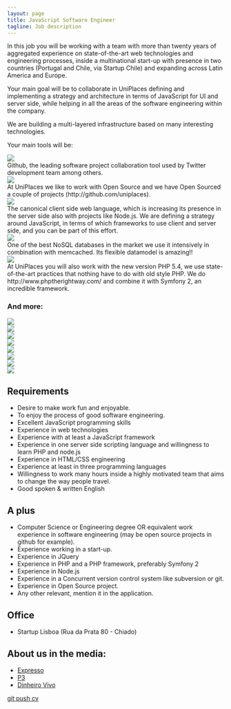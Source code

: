 ```yaml
---
layout: page
title: JavaScript Software Engineer
tagline: Job description
---
```


In this job you will be working with a team with more than twenty years of aggregated experience on state-of-the-art web technologies and engineering processes, inside a multinational start-up with presence in two countries (Portugal and Chile, via Startup Chile) and expanding across Latin America and Europe. 

Your main goal will be to collaborate in UniPlaces defining and implementing a strategy and architecture in terms of JavaScript for UI and server side, while helping in all the areas of the software engineering within the company.

We are building a multi-layered infrastructure based on many interesting technologies.

Your main tools will be:

<div class="row">
<div class="span2"><img src="http://chris.smith.name/assets/github.png" class="tech-logo"/></div>
<div class="span10">Github, the leading software project collaboration tool used by Twitter development team among others.</div>
</div>

<div class="row">
<div class="span2"><img src="http://www.biglever.com/images/misc/opensource_logo.gif" class="tech-logo"/></div>
<div class="span10">At UniPlaces we like to work with Open Source and we have Open Sourced a couple of projects (http://github.com/uniplaces).</div>
</div>

<div class="row">
<div class="span2"><img class="tech-logo"  src="http://25.media.tumblr.com/tumblr_lsus01g1ik1qies3uo1_400.png" /></div>
<div class="span10">The canonical client side web language, which is increasing its presence in the server side also with projects like Node.js. We are defining a strategy around JavaScript, in terms of which frameworks to use client and server side, and you can be part of this effort.</div>
</div>


<div class="row">
<div class="span2"><img class="tech-logo"  src="http://www.networkworld.com/community/files/imce/img_blogs/mongodb.png" /></div>
<div class="span10">One of the best NoSQL databases in the market we use it intensively in combination with memcached. Its flexible datamodel is amazing!!</div>
</div>

<div class="row">
<div class="span2"><img class="tech-logo" src="{{ BASE_PATH }}/static/phprightway.png" /></div>
<div class="span10">At UniPlaces you will also work with the new version PHP 5.4, we use state-of-the-art practices that nothing have to do with old style PHP. We do http://www.phptherightway.com/ and combine it with Symfony 2, an incredible framework.</div>
</div>


### And more:
<div class="row">
<div class="span2"><img class="tech-logo" src="http://socialmediaseo.net/wp-content/uploads/2010/12/amazon-web-services-cloud-computing.gif" /></div>
<div class="span2"><img class="tech-logo" src="http://upload.wikimedia.org/wikipedia/en/a/a7/Nodejs_logo_light.png" /></div>
<div class="span2"><img class="tech-logo" src="http://webriders.com.ua/media/technologies/memcached_logo.png" /></div>
<div class="span2"><img class="tech-logo" src="http://www.w3.org/html/logo/downloads/HTML5_Logo_256.png" /></div>
<div class="span2"><img class="tech-logo" src="{{ BASE_PATH }}/static/css3.png" /></div>
<div class="span2"><img class="tech-logo" src="http://www.searchtools.com/images/solr_FC.jpg" /></div>
</div>
<div class="row">
<div class="span2"><img class="tech-logo" src="http://symfony.com/logos/symfony_black_03.png" /></div>
<div class="span2"><img class="tech-logo" src="http://performerjs.org/wp-content/uploads/2009/12/jquery.png" /></div>
</div>

## Requirements

 + Desire to make work fun and enjoyable.
 + To enjoy the process of good software engineering.
 + Excellent JavaScript programming skills
 + Experience in web technologies
 + Experience with at least a JavaScript framework
 + Experience in one server side scripting language and willingness to learn PHP and node.js
 + Experience in HTML/CSS engineering
 + Experience at least in three programming languages
 + Willingness to work many hours inside a highly motivated team that aims to change the way people travel.
 + Good spoken & written English

## A plus

 + Computer Science or Engineering degree OR equivalent work experience in software engineering (may be open source projects in github for example).
 + Experience working in a start-up.
 + Experience in JQuery
 + Experience in PHP and a PHP framework, preferably Symfony 2
 + Experience in Node.js
 + Experience in a Concurrent version control system like subversion or git.
 + Experience in Open Source project.
 + Any other relevant, mention it in the application.

## Office

 + Startup Lisboa (Rua da Prata 80 - Chiado)

## About us in the media:

 + [Expresso](http://expresso.sapo.pt/negocios-portugueses-com-vistas-largas=f717918)
 + [P3](http://p3.publico.pt/vicios/hightech/2461/uniplaces-uma-forma-facil-de-encontrar-casa-perto-da-universidade)
 + [Dinheiro Vivo](http://www.dinheirovivo.pt/Faz/Artigo/CIECO038562.html)


 <a href="https://uniplaces.recruiterbox.com/jobs/9613" class="btn btn-success btn-large">git push cv</a>
